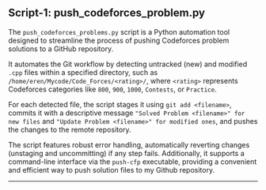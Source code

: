 ## Script-1: push_codeforces_problem.py

The `push_codeforces_problems.py` script is a Python automation tool designed to streamline the process of pushing Codeforces problem solutions to a GitHub repository.

It automates the Git workflow by detecting untracked (new) and modified `.cpp` files within a specified directory, such as `/home/eren/Mycode/Code_Forces/<rating>/`, where `<rating>` represents Codeforces categories like `800`, `900`, `1000`, `Contests`, or `Practice`.

For each detected file, the script stages it using `git add <filename>`, commits it with a descriptive message `"Solved Problem <filename>" for new files` and `"Update Problem <filename>" for modified ones`, and pushes the changes to the remote repository.

The script features robust error handling, automatically reverting changes (unstaging and uncommitting) if any step fails. Additionally, it supports a command-line interface via the `push-cfp` executable, providing a convenient and efficient way to push solution files to my Github repository.

---